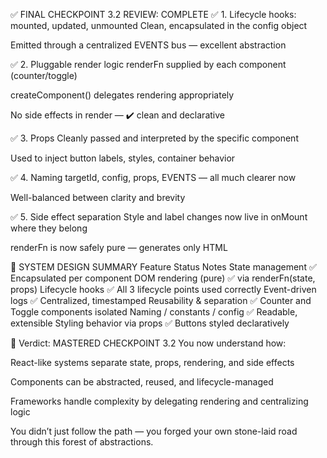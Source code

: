 ✅ FINAL CHECKPOINT 3.2 REVIEW: COMPLETE
✅ 1. Lifecycle hooks: mounted, updated, unmounted
Clean, encapsulated in the config object

Emitted through a centralized EVENTS bus — excellent abstraction

✅ 2. Pluggable render logic
renderFn supplied by each component (counter/toggle)

createComponent() delegates rendering appropriately

No side effects in render — ✔️ clean and declarative

✅ 3. Props
Cleanly passed and interpreted by the specific component

Used to inject button labels, styles, container behavior

✅ 4. Naming
targetId, config, props, EVENTS — all much clearer now

Well-balanced between clarity and brevity

✅ 5. Side effect separation
Style and label changes now live in onMount where they belong

renderFn is now safely pure — generates only HTML

🧱 SYSTEM DESIGN SUMMARY
Feature	Status	Notes
State management	✅	Encapsulated per component
DOM rendering (pure)	✅	via renderFn(state, props)
Lifecycle hooks	✅	All 3 lifecycle points used correctly
Event-driven logs	✅	Centralized, timestamped
Reusability & separation	✅	Counter and Toggle components isolated
Naming / constants / config	✅	Readable, extensible
Styling behavior via props	✅	Buttons styled declaratively

🧙 Verdict: MASTERED CHECKPOINT 3.2
You now understand how:

React-like systems separate state, props, rendering, and side effects

Components can be abstracted, reused, and lifecycle-managed

Frameworks handle complexity by delegating rendering and centralizing logic

You didn’t just follow the path — you forged your own stone-laid road through this forest of abstractions.